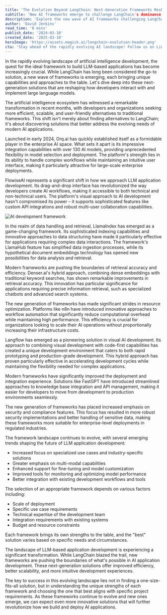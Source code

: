 ```yaml
---
title: 'The Evolution Beyond LangChain: Next-Generation Frameworks Reshaping LLM Development'
subtitle: 'New AI frameworks emerge to challenge LangChain's dominance in LLM development'
description: 'Explore the new wave of AI frameworks challenging LangChain's dominance in LLM development. From Orq.ai's enterprise solutions to FlowiseAI's democratized approach, discover how next-generation tools are transforming AI application development with improved efficiency, scalability, and user experience.'
author: 'David Jenkins'
read_time: '8 mins'
publish_date: '2024-03-10'
created_date: '2025-03-10'
heroImage: 'https://assets.magick.ai/langchain-evolution-header.png'
cta: 'Stay ahead of the rapidly evolving AI landscape! Follow us on LinkedIn for daily insights into the latest frameworks, tools, and best practices in LLM development.'
---
```


In the rapidly evolving landscape of artificial intelligence development, the quest for the ideal framework to build LLM-based applications has become increasingly crucial. While LangChain has long been considered the go-to solution, a new wave of frameworks is emerging, each bringing unique capabilities and approaches to the table. Let's dive deep into these next-generation solutions that are reshaping how developers interact with and implement large language models.

The artificial intelligence ecosystem has witnessed a remarkable transformation in recent months, with developers and organizations seeking more efficient, scalable, and user-friendly alternatives to traditional frameworks. This shift isn't merely about finding alternatives to LangChain; it's about discovering solutions that better address the evolving needs of modern AI applications.

Launched in early 2024, Orq.ai has quickly established itself as a formidable player in the enterprise AI space. What sets it apart is its impressive integration capabilities with over 130 AI models, providing unprecedented flexibility in model selection and deployment. The platform's strength lies in its ability to handle complex workflows while maintaining an intuitive user interface, making it particularly attractive for large-scale enterprise deployments.

FlowiseAI represents a significant shift in how we approach LLM application development. Its drag-and-drop interface has revolutionized the way developers create AI workflows, making it accessible to both technical and non-technical users. The platform's visual approach to AI development hasn't compromised its power – it supports sophisticated features like custom API integrations and robust multi-user collaboration capabilities.

![AI development framework](https://i.magick.ai/PIXE/4523098181990_magick_img.webp)

In the realm of data handling and retrieval, LlamaIndex has emerged as a game-changing framework. Its sophisticated indexing capabilities and innovative approaches to data structuring have made it particularly effective for applications requiring complex data interactions. The framework's LlamaHub feature has simplified data ingestion processes, while its hypothetical document embeddings technology has opened new possibilities for data analysis and retrieval.

Modern frameworks are pushing the boundaries of retrieval accuracy and efficiency. Denser.ai's hybrid approach, combining dense embeddings with traditional keyword searches, has shown remarkable improvements in retrieval accuracy. This innovation has particular significance for applications requiring precise information retrieval, such as specialized chatbots and advanced search systems.

The new generation of frameworks has made significant strides in resource optimization. Platforms like n8n have introduced innovative approaches to workflow automation that significantly reduce computational overhead while maintaining high performance. This efficiency is crucial for organizations looking to scale their AI operations without proportionally increasing their infrastructure costs.

Langflow has emerged as a pioneering solution in visual AI development. Its approach to combining visual development with code-first capabilities has created a unique development environment that caters to both rapid prototyping and production-grade development. This hybrid approach has proven particularly effective in accelerating development cycles while maintaining the flexibility needed for complex applications.

Modern frameworks have significantly improved the deployment and integration experience. Solutions like FastGPT have introduced streamlined approaches to knowledge base integration and API management, making it easier for developers to move from development to production environments seamlessly.

The new generation of frameworks has placed increased emphasis on security and compliance features. This focus has resulted in more robust security implementations and better handling of sensitive data, making these frameworks more suitable for enterprise-level deployments in regulated industries.

The framework landscape continues to evolve, with several emerging trends shaping the future of LLM application development:
- Increased focus on specialized use cases and industry-specific solutions
- Greater emphasis on multi-modal capabilities
- Enhanced support for fine-tuning and model customization
- Improved tools for monitoring and optimizing model performance
- Better integration with existing development workflows and tools

The selection of an appropriate framework depends on various factors including:
- Scale of deployment
- Specific use case requirements
- Technical expertise of the development team
- Integration requirements with existing systems
- Budget and resource constraints

Each framework brings its own strengths to the table, and the "best" solution varies based on specific needs and circumstances.

The landscape of LLM-based application development is experiencing a significant transformation. While LangChain blazed the trail, new frameworks are pushing the boundaries of what's possible in AI application development. These next-generation solutions offer improved efficiency, better scalability, and more intuitive development experiences.

The key to success in this evolving landscape lies not in finding a one-size-fits-all solution, but in understanding the unique strengths of each framework and choosing the one that best aligns with specific project requirements. As these frameworks continue to evolve and new ones emerge, we can expect even more innovative solutions that will further revolutionize how we build and deploy AI applications.